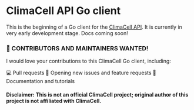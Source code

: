 # ClimaCell API Go client

This is the beginning of a Go client for the [ClimaCell API](https://www.climacell.co/weather-api/). It is currently in very early development stage. Docs coming soon!

### 📢 CONTRIBUTORS AND MAINTAINERS WANTED!

I would love your contributions to this ClimaCell Go client, including:

💻 Pull requests
🔭 Opening new issues and feature requests
📝 Documentation and tutorials

#### Disclaimer: This is not an official ClimaCell project; original author of this project is not affiliated with ClimaCell.
